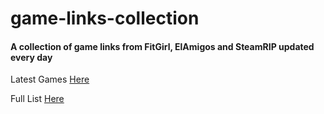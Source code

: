 # game-links-collection

#### A collection of game links from FitGirl, ElAmigos and SteamRIP updated every day

Latest Games [Here](https://vinikjkkj.github.io/game-links-collection/docs/latest.html)

Full List [Here](https://vinikjkkj.github.io/game-links-collection/docs/all-games.html)